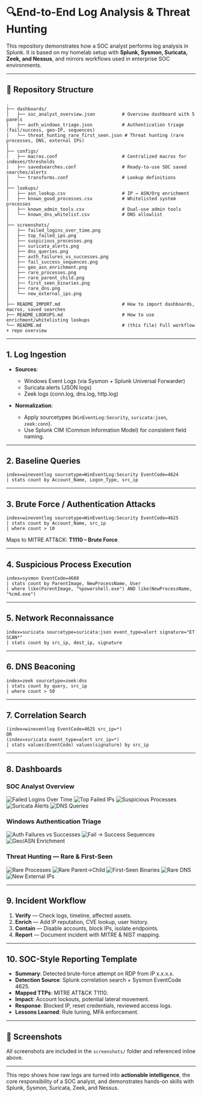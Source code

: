 # 🔍End-to-End Log Analysis & Threat Hunting

This repository demonstrates how a SOC analyst performs log analysis in Splunk. It is based on my homelab setup with **Splunk, Sysmon, Suricata, Zeek, and Nessus**, and mirrors workflows used in enterprise SOC environments.

---

## 📂 Repository Structure

```
.
├── dashboards/
│   ├── soc_analyst_overview.json          # Overview dashboard with 5 panels
│   ├── auth_windows_triage.json           # Authentication triage (fail/success, geo-IP, sequences)
│   └── threat_hunting_rare_first_seen.json # Threat hunting (rare processes, DNS, external IPs)
│
├── configs/
│   ├── macros.conf                        # Centralized macros for indexes/thresholds
│   ├── savedsearches.conf                 # Ready-to-use SOC saved searches/alerts
│   └── transforms.conf                    # Lookup definitions
│
├── lookups/
│   ├── asn_lookup.csv                     # IP → ASN/Org enrichment
│   ├── known_good_processes.csv           # Whitelisted system processes
│   ├── known_admin_tools.csv              # Dual-use admin tools
│   └── known_dns_whitelist.csv            # DNS allowlist
│
├── screenshots/                           
│   ├── failed_logins_over_time.png
│   ├── top_failed_ips.png
│   ├── suspicious_processes.png
│   ├── suricata_alerts.png
│   ├── dns_queries.png
│   ├── auth_failures_vs_successes.png
│   ├── fail_success_sequences.png
│   ├── geo_asn_enrichment.png
│   ├── rare_processes.png
│   ├── rare_parent_child.png
│   ├── first_seen_binaries.png
│   ├── rare_dns.png
│   └── new_external_ips.png
│
├── README_IMPORT.md                       # How to import dashboards, macros, saved searches
├── README_LOOKUPS.md                      # How to use enrichment/whitelisting lookups
└── README.md                              # (this file) Full workflow + repo overview
```

---

## 1. Log Ingestion

* **Sources**:

  * Windows Event Logs (via Sysmon + Splunk Universal Forwarder)
  * Suricata alerts (JSON logs)
  * Zeek logs (conn.log, dns.log, http.log)
* **Normalization**:

  * Apply sourcetypes (`WinEventLog:Security`, `suricata:json`, `zeek:conn`).
  * Use Splunk CIM (Common Information Model) for consistent field naming.

---

## 2. Baseline Queries

```spl
index=wineventlog sourcetype=WinEventLog:Security EventCode=4624
| stats count by Account_Name, Logon_Type, src_ip
```

---

## 3. Brute Force / Authentication Attacks

```spl
index=wineventlog sourcetype=WinEventLog:Security EventCode=4625
| stats count by Account_Name, src_ip
| where count > 10
```

Maps to MITRE ATT\&CK: **T1110 – Brute Force**.

---

## 4. Suspicious Process Execution

```spl
index=sysmon EventCode=4688
| stats count by ParentImage, NewProcessName, User
| where like(ParentImage, "%powershell.exe") AND like(NewProcessName, "%cmd.exe")
```

---

## 5. Network Reconnaissance

```spl
index=suricata sourcetype=suricata:json event_type=alert signature="ET SCAN*"
| stats count by src_ip, dest_ip, signature
```

---

## 6. DNS Beaconing

```spl
index=zeek sourcetype=zeek:dns
| stats count by query, src_ip
| where count > 50
```

---

## 7. Correlation Search

```spl
(index=wineventlog EventCode=4625 src_ip=*)
OR
(index=suricata event_type=alert src_ip=*)
| stats values(EventCode) values(signature) by src_ip
```

---

## 8. Dashboards

### SOC Analyst Overview

![Failed Logins Over Time](screenshots/failed_logins_over_time.png)
![Top Failed IPs](screenshots/top_failed_ips.png)
![Suspicious Processes](screenshots/suspicious_processes.png)
![Suricata Alerts](screenshots/suricata_alerts.png)
![DNS Queries](screenshots/dns_queries.png)

### Windows Authentication Triage

![Auth Failures vs Successes](screenshots/auth_failures_vs_successes.png)
![Fail → Success Sequences](screenshots/fail_success_sequences.png)
![Geo/ASN Enrichment](screenshots/geo_asn_enrichment.png)

### Threat Hunting — Rare & First-Seen

![Rare Processes](screenshots/rare_processes.png)
![Rare Parent→Child](screenshots/rare_parent_child.png)
![First-Seen Binaries](screenshots/first_seen_binaries.png)
![Rare DNS](screenshots/rare_dns.png)
![New External IPs](screenshots/new_external_ips.png)

---

## 9. Incident Workflow

1. **Verify** — Check logs, timeline, affected assets.
2. **Enrich** — Add IP reputation, CVE lookup, user history.
3. **Contain** — Disable accounts, block IPs, isolate endpoints.
4. **Report** — Document incident with MITRE & NIST mapping.

---

## 10. SOC-Style Reporting Template

* **Summary**: Detected brute-force attempt on RDP from IP x.x.x.x.
* **Detection Source**: Splunk correlation search + Sysmon EventCode 4625.
* **Mapped TTPs**: MITRE ATT\&CK T1110.
* **Impact**: Account lockouts, potential lateral movement.
* **Response**: Blocked IP, reset credentials, reviewed access logs.
* **Lessons Learned**: Rule tuning, MFA enforcement.

---

## 📸 Screenshots

All screenshots are included in the `screenshots/` folder and referenced inline above.

---

This repo shows how raw logs are turned into **actionable intelligence**, the core responsibility of a SOC analyst, and demonstrates hands-on skills with Splunk, Sysmon, Suricata, Zeek, and Nessus.
